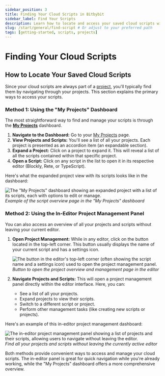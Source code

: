 ```yaml
---
sidebar_position: 3
title: Finding Your Cloud Scripts in Bitbybit
sidebar_label: Find Your Scripts
description: Learn how to locate and access your saved cloud scripts within your Bitbybit projects using the "My Projects" dashboard or the in-editor project management panel.
slug: /start/general/find-script # Or adjust to your preferred path
tags: [getting-started, scripts, projects]
---
```


# Finding Your Cloud Scripts

## How to Locate Your Saved Cloud Scripts

Since your cloud scripts are always part of a [project](/learn/category/projects), you'll typically find them by navigating through your projects. This section explains the primary ways to access your scripts.

### Method 1: Using the "My Projects" Dashboard

The most straightforward way to find and manage your scripts is through the **[My Projects](https://bitbybit.dev/projects/my)** dashboard.

1.  **Navigate to the Dashboard:** Go to your [My Projects](https://bitbybit.dev/projects/my) page.
2.  **View Projects and Scripts:** You'll see a list of all your projects. Each project is presented as an accordion item (an expandable section).
3.  **Expand a Project:** Click on a project to expand it. This will reveal a list of all the scripts contained within that specific project.
4.  **Open a Script:** Click on any script in the list to open it in its respective editor (Blockly, Rete, or TypeScript).

Here's what the expanded project view with its scripts looks like in the dashboard:

![The "My Projects" dashboard showing an expanded project with a list of its scripts, each with options to edit or manage.](https://ik.imagekit.io/bitbybit/app/assets/start/general/projects/scripts/example-of-scripts-overview.jpeg "Example of the script overview in 'My Projects' dashboard")
*Example of the script overview page in the "My Projects" dashboard*

### Method 2: Using the In-Editor Project Management Panel

You can also access an overview of all your projects and scripts without leaving your current editor.

1.  **Open Project Management:** While in any editor, click on the button located in the top-left corner. This button usually displays the name of your current script and has a settings icon.

    ![The button in the editor's top-left corner (often showing the script name and a settings icon) used to open the project management panel.](https://ik.imagekit.io/bitbybit/app/assets/start/general/projects/scripts/project-overview-button.jpeg "Button to open the project overview and management panel")
    *Button to open the project overview and management page in the editor*

2.  **Navigate Projects and Scripts:** This will open a project management panel directly within the editor interface. Here, you can:
    *   See a list of all your projects.
    *   Expand projects to view their scripts.
    *   Switch to a different script or project.
    *   Perform other management tasks (like creating new scripts or projects).

Here's an example of this in-editor project management dashboard:

![The in-editor project management panel showing a list of projects and their scripts, allowing users to navigate without leaving the editor.](https://ik.imagekit.io/bitbybit/app/assets/start/general/projects/scripts/project-management.jpeg "In-editor project management dashboard")
*Find all your projects and scripts without leaving the currently active editor*

Both methods provide convenient ways to access and manage your cloud scripts. The in-editor panel is great for quick navigation while you're already working, while the "My Projects" dashboard offers a more comprehensive overview.